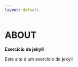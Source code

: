 ```yaml
---
layout: default
---
```


<div class="container">
  <h1>ABOUT</h1>

  <p><strong>Exercicio de jekyll</strong></p>
  <p>Este site é um exercicio de jekyll </p>
</div>
